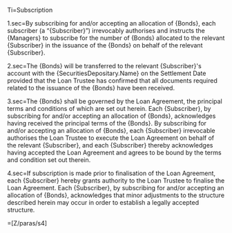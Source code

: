 Ti=Subscription

1.sec=By subscribing for and/or accepting an allocation of {Bonds}, each subscriber (a “{Subscriber}”) irrevocably authorises and instructs the {Managers} to subscribe for the number of {Bonds} allocated to the relevant {Subscriber} in the issuance of the {Bonds} on behalf of the relevant {Subscriber}.

2.sec=The {Bonds} will be transferred to the relevant {Subscriber}'s account with the {SecuritiesDepositary.Name} on the Settlement Date provided that the Loan Trustee has confirmed that all documents required related to the issuance of the {Bonds} have been received.

3.sec=The {Bonds} shall be governed by the Loan Agreement, the principal terms and conditions of which are set out herein. Each {Subscriber}, by subscribing for and/or accepting an allocation of {Bonds}, acknowledges having received the principal terms of the {Bonds}. By subscribing for and/or accepting an allocation of {Bonds}, each {Subscriber} irrevocable authorises the Loan Trustee to execute the Loan Agreement on behalf of the relevant {Subscriber}, and each {Subscriber} thereby acknowledges having accepted the Loan Agreement and agrees to be bound by the terms and condition set out therein.

4.sec=If subscription is made prior to finalisation of the Loan Agreement, each {Subscriber} hereby grants authority to the Loan Trustee to finalise the Loan Agreement. Each {Subscriber}, by subscribing for and/or accepting an allocation of {Bonds}, acknowledges that minor adjustments to the structure described herein may occur in order to establish a legally accepted structure.

=[Z/paras/s4]